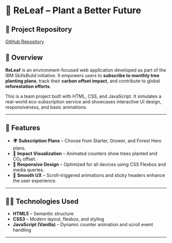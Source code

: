 # 🌱 ReLeaf – Plant a Better Future

## 🔗 Project Repository
[GitHub Repository](https://github.com/jasmeeeetsingh17/IBM_-PROJECT)

## 📌 Overview

**ReLeaf** is an environment-focused web application developed as part of the IBM SkillsBuild initiative. It empowers users to **subscribe to monthly tree planting plans**, track their **carbon offset impact**, and contribute to global **reforestation efforts**.

This is a team project built with HTML, CSS, and JavaScript. It simulates a real-world eco-subscription service and showcases interactive UI design, responsiveness, and basic animations.

---

## 🚀 Features

- 🌍 **Subscription Plans** – Choose from Starter, Grower, and Forest Hero plans.
- 📸 **Impact Visualization** – Animated counters show trees planted and CO₂ offset.
- 🔄 **Responsive Design** – Optimized for all devices using CSS Flexbox and media queries.
- 🎯 **Smooth UX** – Scroll-triggered animations and sticky headers enhance the user experience.

---

## 🧑‍💻 Technologies Used

- **HTML5** – Semantic structure
- **CSS3** – Modern layout, flexbox, and styling
- **JavaScript (Vanilla)** – Dynamic counter animation and scroll event handling

---



